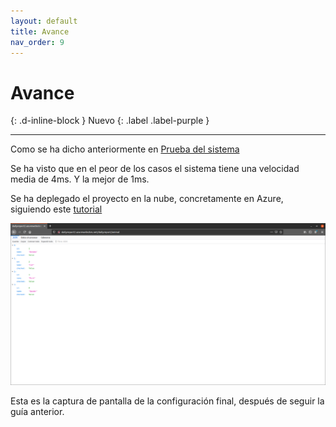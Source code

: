 ```yaml
---
layout: default
title: Avance
nav_order: 9
---
```


# Avance
{: .d-inline-block }
Nuevo
{: .label .label-purple }


---
Como se ha dicho anteriormente en [Prueba del sistema](https://guillergood.github.io/DailyReport-2.0/docs/Testeo.html)

Se ha visto que en el peor de los casos el sistema tiene una velocidad media de 4ms. Y la mejor de 1ms.

Se ha deplegado el proyecto en la nube, concretamente en Azure, siguiendo este [tutorial](https://docs.microsoft.com/es-es/azure/app-service/tutorial-multi-container-app)

![](../img/azure.png)

Esta es la captura de pantalla de la configuración final, después de seguir la guía anterior.